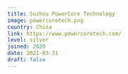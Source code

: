 ```yaml
---
title: Suzhou PowerCore Technology
image: powercoretech.png
country: China
link: https://www.powercoretech.com/
level: silver
joined: 2020
date: 2021-03-31
draft: false
---
```


